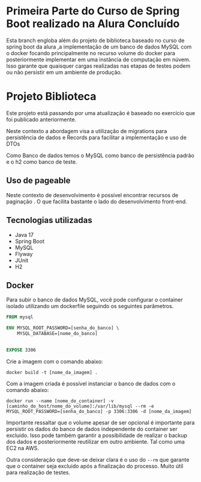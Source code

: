 # Primeira Parte do Curso de Spring Boot realizado na Alura Concluído

Esta branch engloba além do projeto de biblioteca baseado no curso de spring boot da alura ,a implementação de um banco de dados MySQL com o docker focando principalmente no recurso volume do docker para posteriormente implementar em uma instância de computação em núvem. Isso garante que quaisquer cargas realizadas nas etapas de testes podem ou não persistir em um ambiente de produção. 

# Projeto Biblioteca

Este projeto está passando por uma atualização é baseado no exercício que foi publicado anteriormente.

Neste contexto a abordagem visa a utilização de migrations para persistência de dados e Records para facilitar a implementação e uso de DTOs

Como Banco de dados temos o MySQL como banco de persistência padrão e o h2 como banco de teste. 

## Uso de pageable

Neste contexto de desenvolvimento é possível  encontrar recursos de paginação . O que facilita bastante o lado do desenvolvimento front-end.

## Tecnologias utilizadas

- Java 17
- Spring Boot
- MySQL
- Flyway
- JUnit
- H2

## Docker

Para subir o banco de dados MySQL, você pode configurar o container isolado utilizando um dockerfile seguindo os seguintes parâmetros. 

```dockerfile
FROM mysql

ENV MYSQL_ROOT_PASSWORD=[senha_do_banco] \ 
    MYSQL_DATABASE=[nome_do_banco] 

    
EXPOSE 3306
```
Crie a imagem com o comando abaixo:

```shell
docker build -t [nome_da_imagem] .
```


Com a imagem criada é possível instanciar o banco de dados com o comando abaixo:

```shell
docker run --name [nome_do_container] -v [caminho_do_host/nome_do_volume]:/var/lib/mysql --rm -e MYSQL_ROOT_PASSWORD=[senha_do_banco] -p 3306:3306 -d [nome_da_imagem]
```

Importante ressaltar que o volume apesar de ser opcional é importante para persistir os dados do banco de dados independente do container ser excluido. Isso pode também garantir a possibilidade de realizar o backup dos dados e posteriormente reutilizar em outro ambiente. Tal como uma EC2 na AWS.    

Outra consideração que deve-se deixar clara é o uso do `--rm` que garante que o container seja excluido após a finalização do processo. Muito útil para realização de testes.